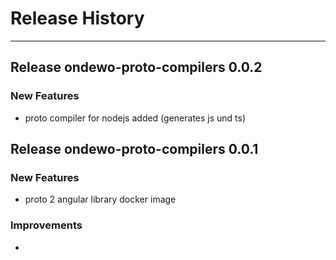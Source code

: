 # Release History
*****************

## Release ondewo-proto-compilers 0.0.2

### New Features
* proto compiler for nodejs added (generates js und ts)

## Release ondewo-proto-compilers 0.0.1

### New Features
* proto 2 angular library docker image


### Improvements
* 

